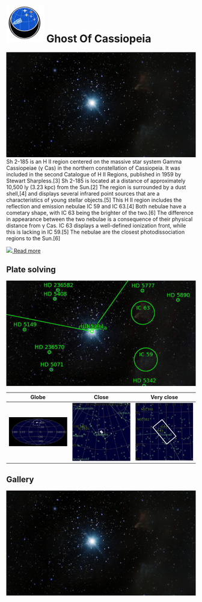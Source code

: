 # ![](../Imaging//Common/pyl-tiny.png) Ghost Of Cassiopeia
![IMG](../Imaging//HD/Ghost_Of_Cassiopeia.jpg)
Sh 2-185 is an H II region centered on the massive star system Gamma Cassiopeiae (γ Cas) in the northern constellation of Cassiopeia. It was included in the second Catalogue of H II Regions, published in 1959 by Stewart Sharpless.[3] Sh 2-185 is located at a distance of approximately 10,500 ly (3.23 kpc) from the Sun.[2] The region is surrounded by a dust shell,[4] and displays several infrared point sources that are a characteristics of young stellar objects.[5] This H II region includes the reflection and emission nebulae IC 59 and IC 63.[4] Both nebulae have a cometary shape, with IC 63 being the brighter of the two.[6] The difference in appearance between the two nebulae is a consequence of their physical distance from γ Cas. IC 63 displays a well-defined ionization front, while this is lacking in IC 59.[5] The nebulae are the closest photodissociation regions to the Sun.[6]

[![](/home/lcv/Dropbox/AstroPhotography//Imaging//Common/Wikipedia.png) Read more](https://en.wikipedia.org/wiki/Sh_2-185)
## Plate solving 


![IMG](../Imaging//PLATESOLV/Ghost_Of_Cassiopeia_Annotated.jpg)


| Globe | Close | Very close |
| ----- | ----- | ----- |
|![IMG](../Imaging//PLATESOLV/Ghost_Of_Cassiopeia_Globe.jpg) |![IMG](../Imaging//PLATESOLV/Ghost_Of_Cassiopeia_Close.jpg) |![IMG](../Imaging//PLATESOLV/Ghost_Of_Cassiopeia_Closer.jpg) |

## Gallery
![IMG](../Imaging//HD/Ghost_Of_Cassiopeia+01+co.jpg) 

